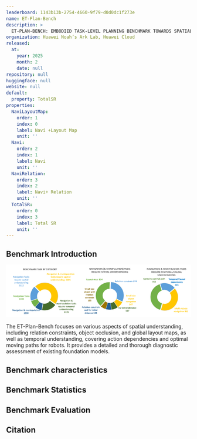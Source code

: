 ```yaml
---
leaderboard: 1143b13b-2754-4660-9f79-d0d0dc1f273e
name: ET-Plan-Bench
description: >
  ET-PLAN-BENCH: EMBODIED TASK-LEVEL PLANNING BENCHMARK TOWARDS SPATIAL-TEMPORAL COGNITION WITH FOUNDATION MODELS
organization: Huawei Noah’s Ark Lab, Huawei Cloud
released:
  at:
    year: 2025
    month: 2
    date: null
repository: null
huggingface: null
website: null
default:
  property: TotalSR
properties:
  NaviLayoutMap:
    order: 1
    index: 0
    label: Navi +Layout Map
    unit: ''
  Navi:
    order: 2
    index: 1
    label: Navi
    unit: ''
  NaviRelation:
    order: 3
    index: 2
    label: Navi+ Relation
    unit: ''
  TotalSR:
    order: 0
    index: 3
    label: Total SR
    unit: ''
---
```


## Benchmark Introduction

![alt text](assets/1-1.png)

The ET-Plan-Bench focuses on various aspects of spatial understanding, including relation constraints, object occlusion, and global layout maps, as well as temporal understanding, covering action dependencies and optimal moving paths for robots. It provides a detailed and thorough diagnostic assessment of existing foundation models. 

## Benchmark characteristics

## Benchmark Statistics

## Benchmark Evaluation

## Citation

```
```
